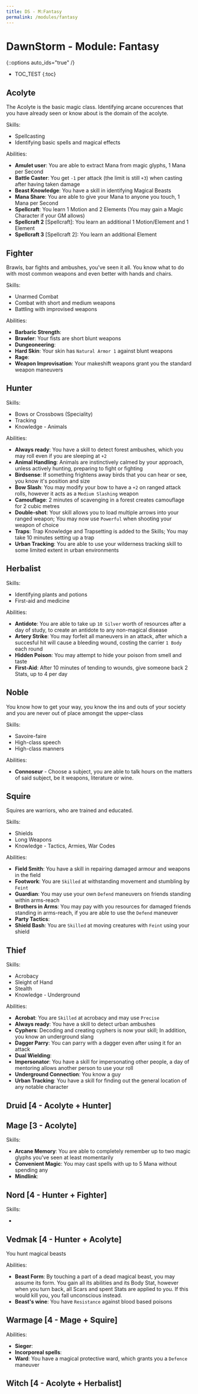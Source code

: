 ```yaml
---
title: DS - M:Fantasy
permalink: /modules/fantasy
---
```


# DawnStorm - Module: Fantasy

{::options auto_ids="true" /}

- TOC_TEST
{:toc}

## Acolyte

The Acolyte is the basic magic class. Identifying arcane occurences that you have already seen or know about is the domain of the acolyte.

Skills:

- Spellcasting
- Identifying basic spells and magical effects

Abilities:

- **Amulet user**: You are able to extract Mana from magic glyphs, 1 Mana per Second
- **Battle Caster**: You get `-1` per attack (the limit is still `+3`) when casting after having taken damage
- **Beast Knowledge**: You have a skill in identifying Magical Beasts
- **Mana Share**: You are able to give your Mana to anyone you touch, 1 Mana per Second
- **Spellcraft**: You learn 1 Motion and 2 Elements (You may gain a Magic Character if your GM allows)
- **Spellcraft 2** \[Spellcraft\]: You learn an additional 1 Motion/Element and 1 Element
- **Spellcraft 3** \[Spellcraft 2\]: You learn an additional Element

## Fighter

Brawls, bar fights and ambushes, you've seen it all.
You know what to do with most common weapons
and even better with hands and chairs.

Skills:

- Unarmed Combat
- Combat with short and medium weapons
- Battling with improvised weapons

Abilities:

- **Barbaric Strength**:
- **Brawler**: Your fists are short blunt weapons
- **Dungeoneering**:
- **Hard Skin**: Your skin has `Natural Armor 1` against blunt weapons
- **Rage**:
- **Weapon Improvisation**: Your makeshift weapons grant you the standard weapon maneuvers

## Hunter

Skills:

- Bows or Crossbows (Speciality)
- Tracking
- Knowledge - Animals

Abilities:

- **Always ready**: You have a skill to detect forest ambushes, which you may roll even if you are sleeping at `+2`
- **Animal Handling**: Animals are instinctively calmed by your approach, unless actively hunting, preparing to fight or fighting
- **Birdsense**: If something frightens away birds that you can hear or see, you know it's position and size
- **Bow Slash**: You may modify your bow to have a `+2` on ranged attack rolls, however it acts as a `Medium Slashing` weapon
- **Camouflage**: 2 minutes of scavenging in a forest creates camouflage for 2 cubic metres
- **Double-shot**: Your skill allows you to load multiple arrows into your ranged weapon; You may now use `Powerful` when shooting your weapon of choice
- **Traps**: Trap Knowledge and Trapsetting is added to the Skills; You may take 10 minutes setting up a trap
- **Urban Tracking**: You are able to use your wilderness tracking skill to some limited extent in urban environments

## Herbalist

Skills:

- Identifying plants and potions
- First-aid and medicine

Abilities:

- **Antidote**: You are able to take up `10 Silver` worth of resources after a day of study, to create an antidote to any non-magical disease
- **Artery Strike**: You may forfeit all maneuvers in an attack, after which a succesful hit will cause a bleeding wound, costing the carrier `1 Body` each round
- **Hidden Poison**: You may attempt to hide your poison from smell and taste
- **First-Aid**: After 10 minutes of tending to wounds, give someone back 2 Stats, up to 4 per day

## Noble

You know how to get your way, you know the ins and outs of your society and you are never out of place amongst the upper-class

Skills:

- Savoire-faire
- High-class speech
- High-class manners

Abilities:

- **Connoseur** - Choose a subject, you are able to talk hours on the matters of said subject, be it weapons, literature or wine.

## Squire

Squires are warriors, who are trained and educated.

Skills:

- Shields
- Long Weapons
- Knowledge - Tactics, Armies, War Codes

Abilities:

- **Field Smith**: You have a skill in repairing damaged armour and weapons in the field
- **Footwork**: You are `Skilled` at withstanding movement and stumbling by `Feint`
- **Guardian**: You may use your own `Defend` maneuvers on friends standing within arms-reach
- **Brothers in Arms**: You may pay with you resources for damaged friends standing in arms-reach, if you are able to use the `Defend` maneuver
- **Party Tactics**:
- **Shield Bash**: You are `Skilled` at moving creatures with `Feint` using your shield

## Thief

Skills:

- Acrobacy
- Sleight of Hand
- Stealth
- Knowledge - Underground

Abilities:

- **Acrobat**: You are `Skilled` at acrobacy and may use `Precise`
- **Always ready**: You have a skill to detect urban ambushes
- **Cyphers**: Decoding and creating cyphers is now your skill; In addition, you know an underground slang
- **Dagger Parry**: You can parry with a dagger even after using it for an attack
- **Dual Wielding**:
- **Impersonator**: You have a skill for impersonating other people, a day of mentoring allows another person to use your roll
- **Underground Connection**: You know a guy
- **Urban Tracking**: You have a skill for finding out the general location of any notable character

## Druid [4 - Acolyte + Hunter]

## Mage [3 - Acolyte]

Skills:

- **Arcane Memory**: You are able to completely remember up to two magic glyphs you've seen at least momentarily
- **Convenient Magic**: You may cast spells with up to 5 Mana without spending any
- **Mindlink**:

## Nord [4 - Hunter + Fighter]

Skills:

-

## Vedmak [4 - Hunter + Acolyte]

You hunt magical beasts

Abilities:

- **Beast Form**: By touching a part of a dead magical beast, you may assume its form. You gain all its abilities and its Body Stat, however when you turn back, all Scars and spent Stats are applied to you. If this would kill you, you fall unconscious instead.
- **Beast's wine**: You have `Resistance` against blood based poisons

## Warmage [4 - Mage + Squire]

Abilities:

- **Sieger**:
- **Incorporeal spells**:
- **Ward**: You have a magical protective ward, which grants you a `Defence` maneuver

## Witch [4 - Acolyte + Herbalist]
